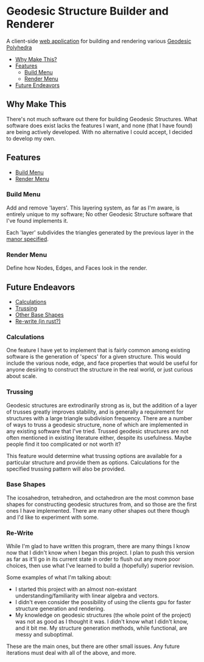 # Geodesic Structure Builder and Renderer
A client-side [web application](https://calebsg225.github.io/geo-js) for building and rendering various [Geodesic Polyhedra](https://en.wikipedia.org/wiki/Geodesic_polyhedron)

- [Why Make This?](#why-make-this)
- [Features](#features)
  - [Build Menu](#build-menu)
  - [Render Menu](#render-menu)
- [Future Endeavors](#future-endeavors)

## Why Make This
There's not much software out there for building Geodesic Structures. 
What software does exist lacks the features I want, and none (that I have found) are being actively developed. 
With no alternative I could accept, I decided to develop my own.


## Features
- [Build Menu](#build-menu)
- [Render Menu](#render-menu)

### Build Menu
Add and remove 'layers'. This layering system, as far as I'm aware, is entirely unique to my software;
No other Geodesic Structure software that I've found implements it.

Each 'layer' subdivides the triangles generated by the previous layer in the [manor specified](https://en.wikipedia.org/wiki/Geodesic_polyhedron#Class_I).

### Render Menu
Define how Nodes, Edges, and Faces look in the render.


## Future Endeavors

- [Calculations](#calculations)
- [Trussing](#trussing)
- [Other Base Shapes](#base-shapes)
- [Re-write (in rust?)](#re-write)

### Calculations
One feature I have yet to implement that is fairly common among existing software is the generation of 'specs' for a given structure.
This would include the various node, edge, and face properties that would be useful for anyone desiring to construct the structure in the real world, or just curious about scale.

### Trussing
Geodesic structures are extrodinarily strong as is, but the addition of a layer of trusses greatly improves stability, and is generally
a requirement for structures with a large triangle subdivision frequency. There are a number
of ways to truss a geodesic structure, none of which are implemented in any existing software that I've tried. Trussed geodesic structures
are not often mentioned in existing literature either, despite its usefulness. Maybe people find it too complicated or not worth it?

This feature would determine what trussing options are available for a particular structure and provide them as options. Calculations for the 
specified trussing pattern will also be provided.

### Base Shapes
The icosahedron, tetrahedron, and octahedron are the most common base shapes for constructing geodesic structures from, and so those are the first ones I have implemented.
There are many other shapes out there though and I'd like to experiment with some.

### Re-Write
While I'm glad to have written this program, there are many things I know now that I didn't know when I began this project. 
I plan to push this version as far as it'll go in its current state in order to flush out any more poor choices, then 
use what I've learned to build a (hopefully) superior revision.


Some examples of what I'm talking about:
- I started this project with an almost non-existant understanding/familiarity with linear algebra and vectors.
- I didn't even consider the possibility of using the clients gpu for faster structure generation and rendering.
- My knowledge on geodesic structures (the whole point of the project) was not as good as I thought it was. I didn't know what I didn't know, and it bit me.
My structure generation methods, while functional, are messy and suboptimal.

These are the main ones, but there are other small issues. Any future iterations must deal with all of the above, and more.
